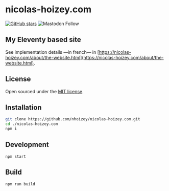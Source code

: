 # nicolas-hoizey.com

[![GitHub stars](https://img.shields.io/github/stars/nhoizey/nicolas-hoizey.com.svg?style=social)](https://github.com/nhoizey/nicolas-hoizey.com/stargazers)
![Mastodon Follow](https://img.shields.io/mastodon/follow/000262395?domain=https%3A%2F%2Fmamot.fr&label=Mastodon&style=social)

## My Eleventy based site

See implementation details —in french— in [https://nicolas-hoizey.com/about/the-website.html](https://nicolas-hoizey.com/about/the-website.html).

## License

Open sourced under the [MIT license](LICENSE.md).

## Installation

```bash
git clone https://github.com/nhoizey/nicolas-hoizey.com.git
cd ./nicolas-hoizey.com
npm i
```

## Development

```
npm start
```

## Build

```
npm run build
```
